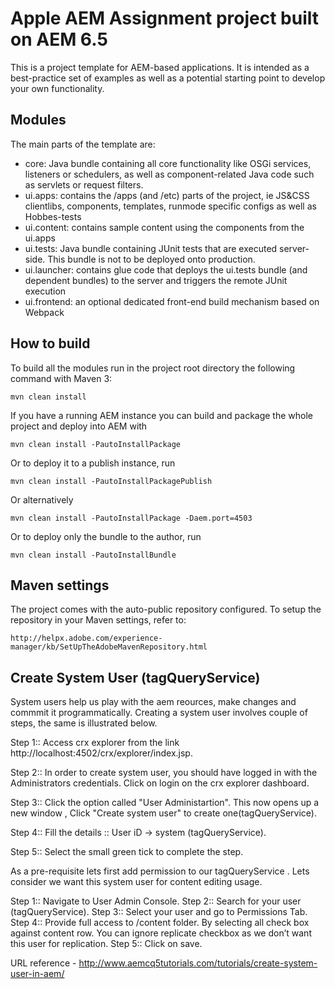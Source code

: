 # Apple AEM Assignment project built on AEM 6.5

This is a project template for AEM-based applications. It is intended as a best-practice set of examples as well as a potential starting point to develop your own functionality.

## Modules

The main parts of the template are:

* core: Java bundle containing all core functionality like OSGi services, listeners or schedulers, as well as component-related Java code such as servlets or request filters.
* ui.apps: contains the /apps (and /etc) parts of the project, ie JS&CSS clientlibs, components, templates, runmode specific configs as well as Hobbes-tests
* ui.content: contains sample content using the components from the ui.apps
* ui.tests: Java bundle containing JUnit tests that are executed server-side. This bundle is not to be deployed onto production.
* ui.launcher: contains glue code that deploys the ui.tests bundle (and dependent bundles) to the server and triggers the remote JUnit execution
* ui.frontend: an optional dedicated front-end build mechanism based on Webpack

## How to build

To build all the modules run in the project root directory the following command with Maven 3:

    mvn clean install

If you have a running AEM instance you can build and package the whole project and deploy into AEM with

    mvn clean install -PautoInstallPackage

Or to deploy it to a publish instance, run

    mvn clean install -PautoInstallPackagePublish

Or alternatively

    mvn clean install -PautoInstallPackage -Daem.port=4503

Or to deploy only the bundle to the author, run

    mvn clean install -PautoInstallBundle

## Maven settings

The project comes with the auto-public repository configured. To setup the repository in your Maven settings, refer to:

    http://helpx.adobe.com/experience-manager/kb/SetUpTheAdobeMavenRepository.html
	
## Create System User (tagQueryService)

System users help us play with the aem reources, make changes and commmit it programmatically. Creating a system user involves couple of steps, the same is illustrated below.

Step 1:: Access crx explorer from the link http://localhost:4502/crx/explorer/index.jsp.

Step 2:: In order to create system user, you should have logged in with the Administrators credentials. Click on login on the crx explorer dashboard.

Step 3:: Click the option called "User Administartion". This now opens up a new window , Click "Create system user" to create one(tagQueryService).

Step 4::  Fill the details :: User iD -> system (tagQueryService).

Step 5:: Select the small green tick to complete the step.

As a pre-requisite lets first add permission to our tagQueryService . Lets consider we want this system user for content editing usage.

Step 1:: Navigate to User Admin Console.
Step 2:: Search for your user (tagQueryService).
Step 3:: Select your user and go to Permissions Tab.
Step 4:: Provide full access to /content folder. By selecting all check box against content row. You can ignore replicate checkbox as we don’t want this user for replication.
Step 5:: Click on save.

URL reference -	http://www.aemcq5tutorials.com/tutorials/create-system-user-in-aem/